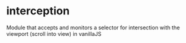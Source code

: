 # interception
Module that accepts and monitors a selector for intersection with the viewport (scroll into view) in vanillaJS
